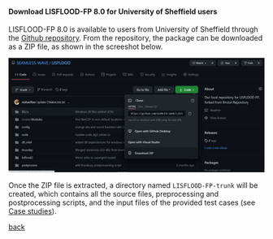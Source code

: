#### Download LISFLOOD-FP 8.0 for University of Sheffield users

LISFLOOD-FP 8.0 is available to users from University of Sheffield through the [Github repository](https://github.com/SEAMLESS-WAVE/LISFLOOD). From the repository, the package can be downloaded as a ZIP file, as shown in the screeshot below. 

![Image](/Figures/download1.png)

Once the ZIP file is extracted, a directory named `LISFLOOD-FP-trunk` will be created, which contains all the source files, preprocessing and postprocessing scripts, and the input files of the provided test cases (see [Case studies](/LISFLOOD8.0.md)). 

[back](/LISFLOOD8.0.md)
